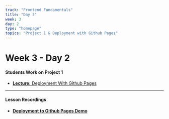 ```yaml
---
track: "Frontend Fundamentals"
title: "Day 3"
week: 3
day: 2
type: "homepage"
topics: "Project 1 & Deployment with Github Pages"
---
```



# Week 3 - Day 2

#### Students Work on Project 1

- [**Lecture:** Deployment With Github Pages](/frontend-fundamentals/week-3/day-2/lecture-materials/deploying-with-github-pages)


<hr>

#### Lesson Recordings

<!-- - [**Beginners Guide to UX**]() -->
- [**Deployment to Github Pages Demo**](https://generalassembly.zoom.us/rec/share/SQAhZNVqXiwH23JhUaV8jD0U5x92LQ-JyAfTIvtsuleJc9yJtgncnhhp9iojEsTF.SktkINyxIW4lhKgF?startTime=1614628612000)

